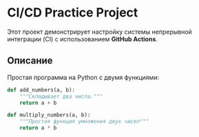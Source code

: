 # CI/CD Practice Project

Этот проект демонстрирует настройку системы непрерывной интеграции (CI) с использованием **GitHub Actions**.

## Описание

Простая программа на Python с двумя функциями:


```python
def add_numbers(a, b):
    """Складывает два числа."""
    return a + b

def multiply_numbers(a, b):
    """Простая функция умножения двух чисел"""
    return a * b

